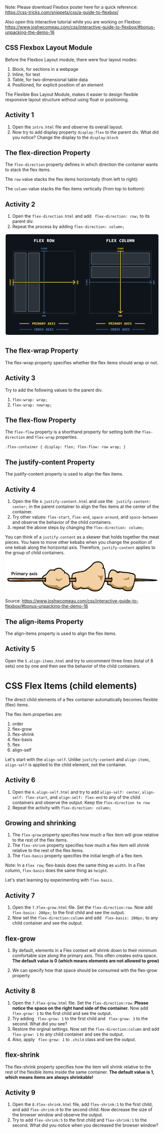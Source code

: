 Note: Please download Flexbox poster here for a quick reference: https://css-tricks.com/snippets/css/a-guide-to-flexbox/

Also open this interactive tutorial while you are working on Flexbox: https://www.joshwcomeau.com/css/interactive-guide-to-flexbox/#bonus-unpacking-the-demo-16

## CSS Flexbox Layout Module

Before the Flexbox Layout module, there were four layout modes:

1. Block, for sections in a webpage
2. Inline, for text
3. Table, for two-dimensional table data
4. Positioned, for explicit position of an element

The Flexible Box Layout Module, makes it easier to design flexible responsive layout structure without using float or positioning.

## Activity 1
1. Open the `intro.html` file and observe its overall layout. 
2. Now try to add display property `display:flex` to the parent div. What did you notice? Change the display to the `display:block`


## The flex-direction Property

The `flex-direction` property defines in which direction the container wants to stack the flex items.

The `row` value stacks the flex items horizontally (from left to right):

The `column` value stacks the flex items vertically (from top to bottom):

## Activity 2
1. Open the `flex-direction.html` and add ` flex-direction: row;` to its parent div. 
2. Repeat the process by adding `flex-direction: column;`


![Alt text](flex-direction.png "a title")

## The flex-wrap Property
The flex-wrap property specifies whether the flex items should wrap or not.


## Activity 3
Try to add the following values to the parent div.
1. `flex-wrap: wrap;` <br>
2. `flex-wrap: nowrap;`<br>


## The flex-flow Property
The `flex-flow` property is a shorthand property for setting both the `flex-direction` and `flex-wrap` properties.

`.flex-container { display: flex; flex-flow: row wrap; }`


## The justify-content Property

The justify-content property is used to align the flex items.

## Activity 4

1. Open the file `4.justify-content.html` and use the ` justify-content: center;` in the parent container to align the flex items at the center of the container.
2. Try other values: `flex-start`, `flex-end`, `space-around`, and `space-between` and observe the behavior of the child containers. 
3. repeat the above steps by changing the `flex-direction: column;`

You can think of a `justify-content` as a skewer that holds together the meat pieces. You have to move other kebabs when you change the position of one kebab along the horizontal axis. Therefore, `justify-content` applies to the group of child containers. 

![Alt text](justify-content.webp "a title")

Source: https://www.joshwcomeau.com/css/interactive-guide-to-flexbox/#bonus-unpacking-the-demo-16

## The align-items Property

The align-items property is used to align the flex items.

## Activity 5 

Open the `5.align-items.html` and try to uncomment three lines (total of 8 sets) one by one and then see the behavior of the child containers. 


# CSS Flex Items (child elements)

The direct child elements of a flex container automatically becomes flexible (flex) items.

The flex item properties are:

1. order
2. flex-grow
3. flex-shrink
4. flex-basis
5. flex
6. align-self


Let's start with the `align-self`. Unlike `justify-content` and `align-items`, `align-self` is applied to the child element, not the container.


## Activity 6

1. Open the `6.align-self.html` and try to add `align-self: center`, `align-self: flex-start`, and `align-self: flex-end` to any of the child containers and observe the output. Keep the `flex-direction to row`
2. Repeat the activity with `flex-direction: column;`

## Growing and shrinking

1. The `flex-grow` property specifies how much a flex item will grow relative to the rest of the flex items.
2. The `flex-shrink` property specifies how much a flex item will shrink relative to the rest of the flex items.
3. The `flex-basis` property specifies the initial length of a flex item.

Note:  In a `Flex row`, flex-basis does the same thing as `width`. In a Flex column, `flex-basis` does the same thing as `height`.

Let's start learning by experimenting with `flex-basis`.


## Activity 7

1. Open the `7.Flex-grow.html` file. Set the `flex-direction:row`. Now add  ` flex-basis: 200px;` to the first child and see the output.
2.   Now set the `flex-direction:column` and add  ` flex-basis: 200px;` to any child container and see the output.

## flex-grow

1. By default, elements in a Flex context will shrink down to their minimum comfortable size along the primary axis. This often creates extra space. **The default value is 0 (which means elements are not allowed to grow)**

2. We can specify how that space should be consumed with the flex-grow property


## Activity 8

1. Open the `7.Flex-grow.html` file. Set the `flex-direction:row`. **Please notice the space on the right hand side of the container.** Now add  ` flex-grow: 1` to the first child and see the output. 
2. Try adding  ` flex-grow: 1` to the first child and ` flex-grow: 3` to the second. What did you see?
3.   Restore the orginal settings. Now set the `flex-direction:column` and add  ` flex-grow: 1` to any child container and see the output.
4.   Also, apply ` flex-grow: 1` to `.child` class and see the output. 



## flex-shrink

The flex-shrink property specifies how the item will shrink relative to the rest of the flexible items inside the same container. **The default value is 1, which means items are always shrinkable!**

## Activity 9
1. Open the `8.Flex-shrink.html` file, add `flex-shrink:1` to the first child, and add `flex-shrink:0` to the second child. Now decrease the size of the browser window and observe the output.
2. Try to add `flex-shrink:5` to the first child and `flex-shrink:1` to the second. What did you notice when you decreased the browser window?






